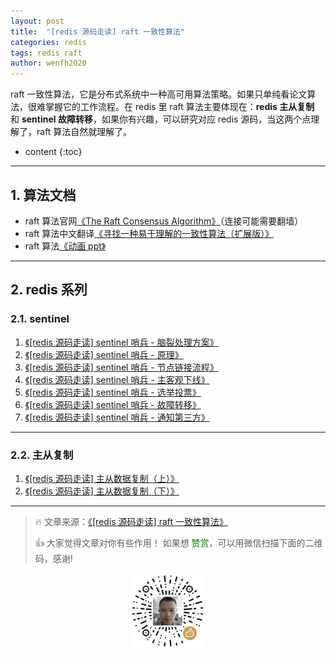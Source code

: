 ```yaml
---
layout: post
title:  "[redis 源码走读] raft 一致性算法"
categories: redis
tags: redis raft 
author: wenfh2020
---
```


raft 一致性算法，它是分布式系统中一种高可用算法策略。如果只单纯看论文算法，很难掌握它的工作流程。在 redis 里 raft 算法主要体现在：**redis 主从复制** 和 **sentinel 故障转移**，如果你有兴趣，可以研究对应 redis 源码，当这两个点理解了，raft 算法自然就理解了。




* content
{:toc}

---

## 1. 算法文档

* raft 算法官网[《The Raft Consensus Algorithm》](https://raft.github.io/)（连接可能需要翻墙）
* raft 算法中文翻译[《寻找一种易于理解的一致性算法（扩展版）》](https://github.com/maemual/raft-zh_cn/blob/master/raft-zh_cn.md)
* raft 算法[《动画 ppt》](http://thesecretlivesofdata.com/raft/)

---

## 2. redis 系列

### 2.1. sentinel
  
  1. [《[redis 源码走读] sentinel 哨兵 - 脑裂处理方案》](https://wenfh2020.com/2019/12/27/redis-split-brain/)
  2. [《[redis 源码走读] sentinel 哨兵 - 原理》](https://wenfh2020.com/2020/06/06/redis-sentinel/)
  3. [《[redis 源码走读] sentinel 哨兵 - 节点链接流程》](https://wenfh2020.com/2020/06/12/redis-sentinel-nodes-contact/)
  4. [《[redis 源码走读] sentinel 哨兵 - 主客观下线》](https://wenfh2020.com/2020/06/15/redis-sentinel-master-down/)
  5. [《[redis 源码走读] sentinel 哨兵 - 选举投票》](https://wenfh2020.com/2020/09/26/redis-sentinel-vote/)
  6. [《[redis 源码走读] sentinel 哨兵 - 故障转移》](https://wenfh2020.com/2020/09/27/redis-sentinel-failover/)
  7. [《[redis 源码走读] sentinel 哨兵 - 通知第三方》](https://wenfh2020.com/2020/10/09/redis-sentinel-script/)

---

### 2.2. 主从复制
  
  1. [《[redis 源码走读] 主从数据复制（上）》](https://wenfh2020.com/2020/05/17/redis-replication/)
  2. [《[redis 源码走读] 主从数据复制（下）》](https://wenfh2020.com/2020/05/31/redis-replication-next/)

---

> 🔥 文章来源：[《[redis 源码走读] raft 一致性算法》](https://wenfh2020.com/2020/10/01/redis-raft/)
>
> 👍 大家觉得文章对你有些作用！ 如果想 <font color=green>赞赏</font>，可以用微信扫描下面的二维码，感谢!
<div align=center><img src="/images/2020-08-06-15-49-47.png" width="120"/></div>
